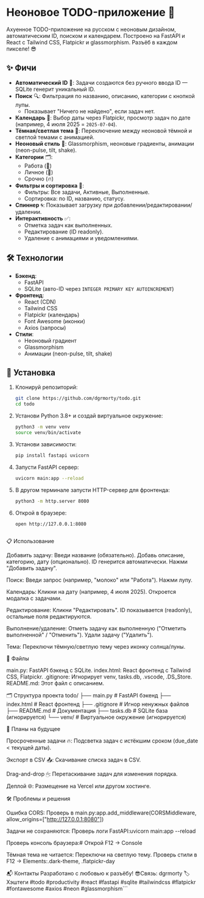 # Неоновое TODO-приложение 🌌

Ахуенное TODO-приложение на русском с неоновым дизайном, автоматическим ID, поиском и календарем. Построено на FastAPI и React с Tailwind CSS, Flatpickr и glassmorphism. Разъёб в каждом пикселе! 😎

## ✨ Фичи

  - **Автоматический ID** 📝: Задачи создаются без ручного ввода ID — SQLite генерит уникальный ID.
  - **Поиск** 🔍: Фильтрация по названию, описанию, категории с кнопкой лупы.
    - Показывает "Ничего не найдено", если задач нет.
  - **Календарь** 📅: Выбор даты через Flatpickr, просмотр задач по дате (например, 4 июля 2025 = `2025-07-04`).
  - **Тёмная/светлая тема** 🌙: Переключение между неоновой тёмной и светлой темами с анимацией.
  - **Неоновый стиль** 🎨: Glassmorphism, неоновые градиенты, анимации (neon-pulse, tilt, shake).
  - **Категории** 🗂:
    - Работа (💼)
    - Личное (🏡)
    - Срочно (🔥)
  - **Фильтры и сортировка** 🔄:
    - Фильтры: Все задачи, Активные, Выполненные.
    - Сортировка: по ID, названию, статусу.
  - **Спиннер** 🌀: Показывает загрузку при добавлении/редактировании/удалении.
  - **Интерактивность** ✅:
    - Отметка задач как выполненных.
    - Редактирование (ID readonly).
    - Удаление с анимациями и уведомлениями.

## 🛠 Технологии

  - **Бэкенд**:
    - FastAPI
    - SQLite (авто-ID через `INTEGER PRIMARY KEY AUTOINCREMENT`)
  - **Фронтенд**:
    - React (CDN)
    - Tailwind CSS
    - Flatpickr (календарь)
    - Font Awesome (иконки)
    - Axios (запросы)
  - **Стили**:
    - Неоновый градиент
    - Glassmorphism
    - Анимации (neon-pulse, tilt, shake)

## 🚀 Установка

1. Клонируй репозиторий:
   ```bash
   git clone https://github.com/dgrmorty/todo.git
   cd todo


2. Установи Python 3.8+ и создай виртуальное окружение:
    ```bash
    python3 -m venv venv
    source venv/bin/activate


3. Установи зависимости:
    ```bash
    pip install fastapi uvicorn


4. Запусти FastAPI сервер:
    ```bash
    uvicorn main:app --reload


5. В другом терминале запусти HTTP-сервер для фронтенда:
    ```bash
    python3 -m http.server 8080


6. Открой в браузере:
    ```bash
    open http://127.0.0.1:8080



📋 Использование

Добавить задачу:
Введи название (обязательно).
Добавь описание, категорию, дату (опционально).
ID генерится автоматически.
Нажми "Добавить задачу".


Поиск:
Введи запрос (например, "молоко" или "Работа").
Нажми лупу.


Календарь:
Кликни на дату (например, 4 июля 2025).
Откроется модалка с задачами.


Редактирование:
Кликни "Редактировать".
ID показывается (readonly), остальные поля редактируются.


Выполнение/удаление:
Отметь задачу как выполненную ("Отметить выполненной" / "Отменить").
Удали задачу ("Удалить").


Тема:
Переключи тёмную/светлую тему через иконку солнца/луны.



📂 Файлы

main.py: FastAPI бэкенд с SQLite.
index.html: React фронтенд с Tailwind CSS, Flatpickr.
.gitignore: Игнорирует venv, tasks.db, .vscode, .DS_Store.
README.md: Этот файл с описанием.

🗂 Структура проекта
todo/
  ├── main.py          # FastAPI бэкенд
  ├── index.html       # React фронтенд
  ├── .gitignore       # Игнор ненужных файлов
  ├── README.md        # Документация
  ├── tasks.db        # SQLite база (игнорируется)
  └── venv/           # Виртуальное окружение (игнорируется)

🔮 Планы на будущее

Просроченные задачи 🔥:
Подсветка задач с истёкшим сроком (due_date < текущей даты).


Экспорт в CSV 📤:
Скачивание списка задач в CSV.


Drag-and-drop 🖱:
Перетаскивание задач для изменения порядка.


Деплой 🌐:
Размещение на Vercel или другом хостинге.



🛠 Проблемы и решения

Ошибка CORS:
Проверь в main.py:app.add_middleware(CORSMiddleware, allow_origins=["http://127.0.0.1:8080"])





Задачи не сохраняются:
Проверь логи FastAPI:uvicorn main:app --reload


Проверь консоль браузера:# Открой F12 → Console




Тёмная тема не читается:
Переключи на светлую тему.
Проверь стили в F12 → Elements:.dark-theme, .flatpickr-day





📬 Контакты
Разработано с любовью к разъёбу! 😎Связь: dgrmorty
🏷 Хэштеги
#todo #productivity #react #fastapi #sqlite #tailwindcss #flatpickr #fontawesome #axios #neon #glassmorphism```